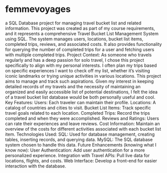 # femmevoyages
a SQL Database project for managing travel bucket list and related information.
This project was created as part of my course requirements, and it represents a comprehensive Travel Bucket List Management System using SQL. The system manages users, locations, bucket list items, completed trips, reviews, and associated costs. It also provides functionality for querying the number of completed trips for a user and fetching users with multiple completed trips.
Project Context:
As someone who travels regularly and has a deep passion for solo travel, I chose this project specifically to align with my personal interests. I often plan my trips based on specific experiences I want to check off my list, whether it’s visiting iconic landmarks or trying unique activities in various locations. This project aims to manage and track such aspirations.
Given my interest in keeping detailed records of my travels and the necessity of maintaining an organized and easily accessible list of potential destinations, I felt the idea of a travel bucket list database would be both personally useful and cool.
Key Features:
Users: Each traveler can maintain their profile.
Locations: A catalog of countries and cities to visit.
Bucket List Items: Track specific travel goals related to each location.
Completed Trips: Record the trips completed and when they were accomplished.
Reviews and Ratings: Users can rate their experiences and leave reviews.
Cost Information: Maintain an overview of the costs for different activities associated with each bucket list item.
Technologies Used:
SQL: Used for database management, creating tables, inserting records, and querying data.
MySQL: The SQL database system chosen to handle this data.
Future Enhancements (knowing what I know now):
User Authentication: Add user authentication for a more personalized experience.
Integration with Travel APIs: Pull live data for locations, flights, and costs.
Web Interface: Develop a front-end for easier interaction with the database.
